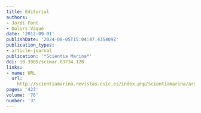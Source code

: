 ```yaml
---
title: Editorial
authors:
- Jordi Font
- Dolors Vaqué
date: '2012-09-01'
publishDate: '2024-08-05T15:04:47.435409Z'
publication_types:
- article-journal
publication: '*Scientia Marina*'
doi: 10.3989/scimar.03734.12B
links:
- name: URL
  url: 
    http://scientiamarina.revistas.csic.es/index.php/scientiamarina/article/view/1389/1493
pages: '423'
volume: '76'
number: '3'
---
```

